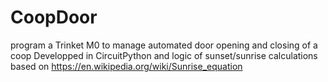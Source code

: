 # CoopDoor
program a Trinket M0 to manage automated door opening and closing of a coop
Developped in CircuitPython and logic of sunset/sunrise calculations based on https://en.wikipedia.org/wiki/Sunrise_equation
